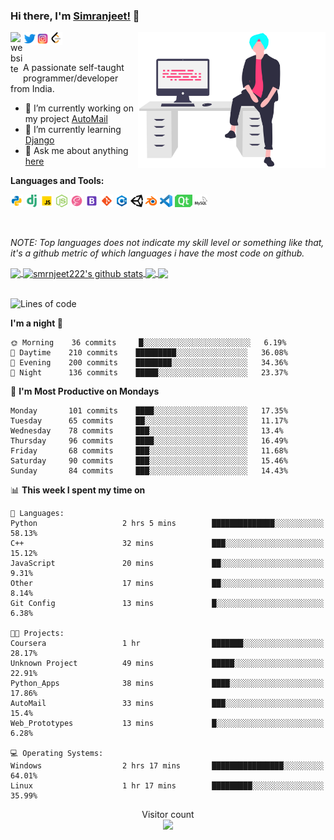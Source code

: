 ### Hi there, I'm [Simranjeet!](https://smrnjeet222.github.io/) 👋

<img align="right" width="300px" src="https://raw.githubusercontent.com/smrnjeet222/smrnjeet222/master/assets/me.svg">

<a href="https://smrnjeet222.github.io/CleanPortfolio/">
  <img align="left" alt="website" width="20px" src="https://raw.githubusercontent.com/smrnjeet222/CleanPortfolio/master/svgs/icon.png" />
</a>
<a href="https://twitter.com/Att_Sardar_ji">
  <img align="left" alt="Twitter" width="21px" src="https://raw.githubusercontent.com/smrnjeet222/smrnjeet222/master/assets/twitter.png" />
</a>
<a href="https://www.instagram.com/smrnjeet_22/">
  <img align="left" alt="itch.io" width="21px" src="https://raw.githubusercontent.com/smrnjeet222/smrnjeet222/master/assets/instagram.png" />
</a>
<a href="https://leetcode.com/smrnjeet222/">
  <img align="left" alt="leetCode" width="21px" src="https://raw.githubusercontent.com/smrnjeet222/smrnjeet222/master/assets/leetcode.png" />
</a>

<br />
<br />

<p> A passionate self-taught programmer/developer from India. </p>

- 🔭 I’m currently working on my project [AutoMail](https://github.com/LOGOInd/AutoMail)
- 🌱 I’m currently learning [Django](https://www.djangoproject.com/)
- 💬 Ask me about anything [here](https://github.com/smrnjeet222/smrnjeet222/issues)

**Languages and Tools:**

<code><img height="20" src="https://raw.githubusercontent.com/smrnjeet222/smrnjeet222/master/assets/python.png" title="Python"></code>
<code><img height="20" src="https://raw.githubusercontent.com/smrnjeet222/smrnjeet222/master/assets/django.png" title="Django"></code>
<code><img height="20" src="https://raw.githubusercontent.com/smrnjeet222/smrnjeet222/master/assets/javascript.png" title="Javascript"></code>
<code><img height="20" src="https://raw.githubusercontent.com/smrnjeet222/smrnjeet222/master/assets/nodejs.png" title="Nodejs"></code>
<code><img height="20" src="https://raw.githubusercontent.com/smrnjeet222/smrnjeet222/master/assets/sass.png" title="SASS"></code>
<code><img height="20" src="https://raw.githubusercontent.com/smrnjeet222/smrnjeet222/master/assets/bootstrap.png" title="Bootstrap"></code>
<code><img height="20" src="https://raw.githubusercontent.com/smrnjeet222/smrnjeet222/master/assets/git.png" title="Git"></code>
<code><img height="20" src="https://raw.githubusercontent.com/smrnjeet222/smrnjeet222/master/assets/cplusplus.png" title="C++"></code>
<code><img height="20" src="https://raw.githubusercontent.com/smrnjeet222/smrnjeet222/master/assets/unity.svg" title="UnityEngine"></code>
<code><img height="20" src="https://raw.githubusercontent.com/smrnjeet222/smrnjeet222/master/assets/blender.png" title="Blender"></code>
<code><img height="20" src="https://raw.githubusercontent.com/smrnjeet222/smrnjeet222/master/assets/vscode.png" title="VsCode"></code>
<code><img height="20" src="https://raw.githubusercontent.com/smrnjeet222/smrnjeet222/master/assets/Qt.svg" title="Python GUI"></code>
<code><img height="20" src="https://raw.githubusercontent.com/smrnjeet222/smrnjeet222/master/assets/mysql.svg" title="Databases"></code>

<br />

_NOTE: Top languages does not indicate my skill level or something like that, it's a github metric of which languages i have the most code on github._

<a href="https://gitstats.me/smrnjeet222">
  <img align="center" src="https://github-readme-stats.vercel.app/api/top-langs/?username=smrnjeet222&count_private=true&theme=default&title_color=11ab3a&hide=HLSL,html" />
</a>
<a href="https://gitstats.me/smrnjeet222">
  <img align="center" src="https://github-readme-stats.vercel.app/api?username=smrnjeet222&show_icons=true&count_private=true&theme=default&title_color=11ab3a&line_height=26" alt="smrnjeet222's github stats" />
</a>

<a href="https://smrnjeet222.github.io/Python_Apps/">
  <img align="center" src="https://github-readme-stats.vercel.app/api/pin/?username=smrnjeet222&repo=Python_Apps&theme=default&title_color=11ab3a" />
</a>    
<a href="https://smrnjeet222.github.io/Unity_Gamedevelopment/">
  <img align="center" src="https://github-readme-stats.vercel.app/api/pin/?username=smrnjeet222&repo=Unity_Gamedevelopment&theme=default&title_color=11ab3a" />
</a>

<br />
<br />

<!--START_SECTION:waka-->
![Lines of code](https://img.shields.io/badge/From%20Hello%20World%20I've%20written-1607422%20Lines%20of%20code-blue)

**I'm a night 🦉** 

```text
🌞 Morning    36 commits     █░░░░░░░░░░░░░░░░░░░░░░░░   6.19% 
🌆 Daytime    210 commits    █████████░░░░░░░░░░░░░░░░   36.08% 
🌃 Evening    200 commits    ████████░░░░░░░░░░░░░░░░░   34.36% 
🌙 Night      136 commits    █████░░░░░░░░░░░░░░░░░░░░   23.37%

```
📅 **I'm Most Productive on Mondays** 

```text
Monday       101 commits    ████░░░░░░░░░░░░░░░░░░░░░   17.35% 
Tuesday      65 commits     ██░░░░░░░░░░░░░░░░░░░░░░░   11.17% 
Wednesday    78 commits     ███░░░░░░░░░░░░░░░░░░░░░░   13.4% 
Thursday     96 commits     ████░░░░░░░░░░░░░░░░░░░░░   16.49% 
Friday       68 commits     ███░░░░░░░░░░░░░░░░░░░░░░   11.68% 
Saturday     90 commits     ███░░░░░░░░░░░░░░░░░░░░░░   15.46% 
Sunday       84 commits     ███░░░░░░░░░░░░░░░░░░░░░░   14.43%

```


📊 **This week I spent my time on** 

```text
💬 Languages: 
Python                   2 hrs 5 mins        ██████████████░░░░░░░░░░░   58.13% 
C++                      32 mins             ███░░░░░░░░░░░░░░░░░░░░░░   15.12% 
JavaScript               20 mins             ██░░░░░░░░░░░░░░░░░░░░░░░   9.31% 
Other                    17 mins             ██░░░░░░░░░░░░░░░░░░░░░░░   8.14% 
Git Config               13 mins             █░░░░░░░░░░░░░░░░░░░░░░░░   6.38%

🐱‍💻 Projects: 
Coursera                 1 hr                ███████░░░░░░░░░░░░░░░░░░   28.17% 
Unknown Project          49 mins             █████░░░░░░░░░░░░░░░░░░░░   22.91% 
Python_Apps              38 mins             ████░░░░░░░░░░░░░░░░░░░░░   17.86% 
AutoMail                 33 mins             ███░░░░░░░░░░░░░░░░░░░░░░   15.4% 
Web_Prototypes           13 mins             █░░░░░░░░░░░░░░░░░░░░░░░░   6.28%

💻 Operating Systems: 
Windows                  2 hrs 17 mins       ████████████████░░░░░░░░░   64.01% 
Linux                    1 hr 17 mins        █████████░░░░░░░░░░░░░░░░   35.99%

```


<!--END_SECTION:waka-->

<p align="center"> 
  Visitor count<br>
  <img src="https://profile-counter.glitch.me/smrnjeet222/count.svg" />
</p>
